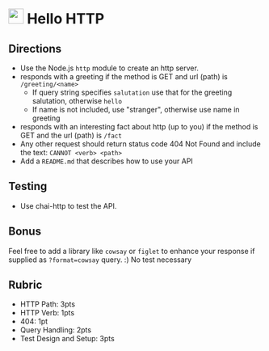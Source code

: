 <img src="https://cloud.githubusercontent.com/assets/478864/22186847/68223ce6-e0b1-11e6-8a62-0e3edc96725e.png" width=30> Hello HTTP
======

## Directions

* Use the Node.js `http` module to create an http server. 
* responds with a greeting if the method is GET and url (path) is `/greeting/<name>`
  * If query string specifies `salutation` use that for the greeting salutation, otherwise `hello`
  * If name is not included, use "stranger", otherwise use name in greeting
* responds with an interesting fact about http (up to you) if the method is GET and the url (path) is `/fact`
* Any other request should return status code 404 Not Found and include the text: `CANNOT <verb> <path>`
* Add a `README.md` that describes how to use your API 

## Testing
* Use chai-http to test the API.

## Bonus

Feel free to add a library like `cowsay` or `figlet` to enhance your response if supplied as `?format=cowsay` query. :) 
No test necessary

## Rubric

* HTTP Path: 3pts
* HTTP Verb: 1pts
* 404: 1pt
* Query Handling: 2pts
* Test Design and Setup: 3pts
